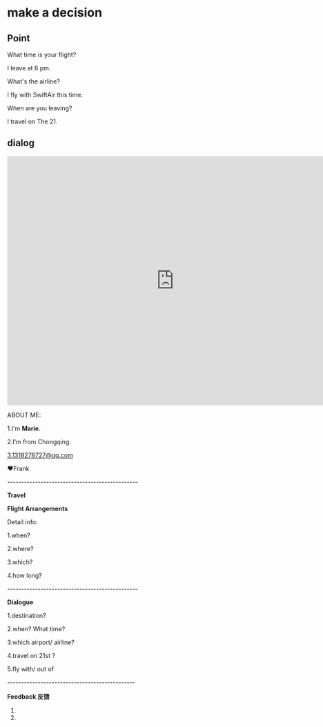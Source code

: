 # make a decision

## Point

What time is your flight?

I  leave at 6 pm.

What's the airline?

I fly with SwiftAir this time.

When are you leaving?

I travel on The 21.





## dialog

<iframe name="easyXDM_default9141_provider" id="easyXDM_default9141_provider" src="https://cns.ef-cdn.com/Juno/EvcContent/15/17/9/Travel/index.html?api_v=0.0.13&amp;accessKey=858cbbc0-7f19-470e-b5d8-916fcbe1a678&amp;attendanceToken=7712d435-21e1-4d61-95b1-ea254e28a52a&amp;xdm_e=https%3A%2F%2Fevc.ef.com.cn&amp;xdm_c=default9141&amp;xdm_p=1" frameborder="0" style="box-sizing: border-box; width: 770.656px; height: 578px;"></iframe>

ABOUT ME:

1.I'm **Marie.**

2.I‘m from Chongqing.

3.1318278727@qq.com

 

❤️Frank

\-----------------------------------------------

**Travel**

**Flight Arrangements** 

Detail info:

1.when?

2.where?

3.which?

4.how long?

\-----------------------------------------------

**Dialogue**

1.destination?

2.when? What time?

3.which airport/ airline?

4.travel on 21st ?

5.fly with/ out of

\----------------------------------------------

**Feedback 反馈**

1.

2.